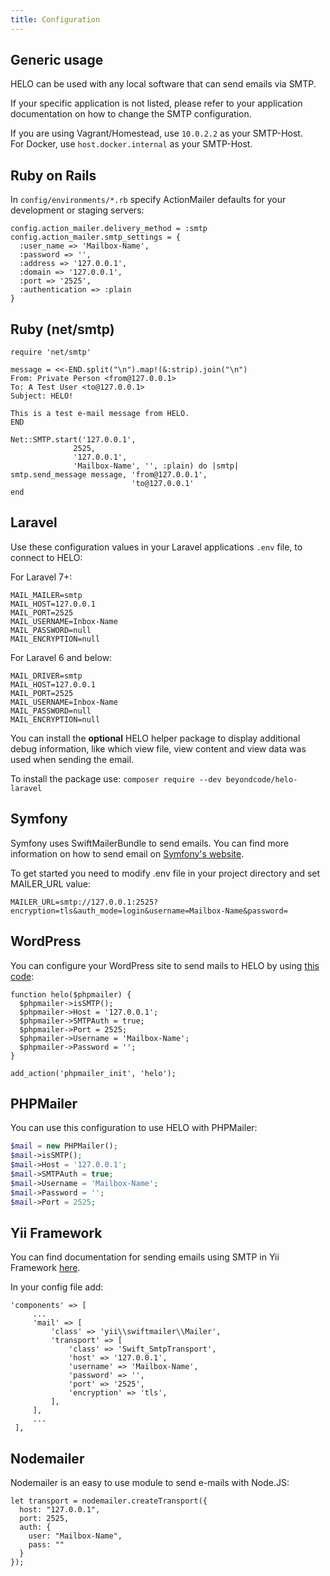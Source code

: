 ```yaml
---
title: Configuration
---
```


## Generic usage

HELO can be used with any local software that can send emails via SMTP. 

If your specific application is not listed, please refer to your application documentation on how to change the SMTP configuration.

If you are using Vagrant/Homestead, use `10.0.2.2` as your SMTP-Host.  
For Docker, use `host.docker.internal` as your SMTP-Host.

## Ruby on Rails
In `config/environments/*.rb` specify ActionMailer defaults for your development or staging servers:

```
config.action_mailer.delivery_method = :smtp
config.action_mailer.smtp_settings = {
  :user_name => 'Mailbox-Name',
  :password => '',
  :address => '127.0.0.1',
  :domain => '127.0.0.1',
  :port => '2525',
  :authentication => :plain
}
```

## Ruby (net/smtp)

```
require 'net/smtp'

message = <<-END.split("\n").map!(&:strip).join("\n")
From: Private Person <from@127.0.0.1>
To: A Test User <to@127.0.0.1>
Subject: HELO!

This is a test e-mail message from HELO.
END

Net::SMTP.start('127.0.0.1',
              2525,
              '127.0.0.1',
              'Mailbox-Name', '', :plain) do |smtp|
smtp.send_message message, 'from@127.0.0.1',
                           'to@127.0.0.1'
end
```

## Laravel

Use these configuration values in your Laravel applications `.env` file, to connect to HELO:

For Laravel 7+:
```
MAIL_MAILER=smtp
MAIL_HOST=127.0.0.1
MAIL_PORT=2525
MAIL_USERNAME=Inbox-Name
MAIL_PASSWORD=null
MAIL_ENCRYPTION=null
```

For Laravel 6 and below:
```
MAIL_DRIVER=smtp
MAIL_HOST=127.0.0.1
MAIL_PORT=2525
MAIL_USERNAME=Inbox-Name
MAIL_PASSWORD=null
MAIL_ENCRYPTION=null
```

You can install the <strong>optional</strong> HELO helper package to display additional debug information, like which view file, view content and view data was used when sending the email.

To install the package use: `composer require --dev beyondcode/helo-laravel`

## Symfony

Symfony uses SwiftMailerBundle to send emails. You can find more information on how to send email on [Symfony's website](https://symfony.com/doc/current/email.html).

To get started you need to modify .env file in your project directory and set MAILER_URL value:

```
MAILER_URL=smtp://127.0.0.1:2525?encryption=tls&auth_mode=login&username=Mailbox-Name&password=
```

## WordPress

You can configure your WordPress site to send mails to HELO by using [this code](http://codex.wordpress.org/Plugin_API/Action_Reference/phpmailer_init):

```
function helo($phpmailer) {
  $phpmailer->isSMTP();
  $phpmailer->Host = '127.0.0.1';
  $phpmailer->SMTPAuth = true;
  $phpmailer->Port = 2525;
  $phpmailer->Username = 'Mailbox-Name';
  $phpmailer->Password = '';
}

add_action('phpmailer_init', 'helo');
```

## PHPMailer

You can use this configuration to use HELO with PHPMailer:

```php
$mail = new PHPMailer();
$mail->isSMTP();
$mail->Host = '127.0.0.1';
$mail->SMTPAuth = true;
$mail->Username = 'Mailbox-Name';
$mail->Password = '';
$mail->Port = 2525;
```

## Yii Framework

You can find documentation for sending emails using SMTP in Yii Framework [here](https://www.yiiframework.com/wiki/656/how-to-send-emails-using-smtp).

In your config file add:

```
'components' => [
     ...
     'mail' => [
         'class' => 'yii\\swiftmailer\\Mailer',
         'transport' => [
             'class' => 'Swift_SmtpTransport',
             'host' => '127.0.0.1',
             'username' => 'Mailbox-Name',
             'password' => '',
             'port' => '2525',
             'encryption' => 'tls',
         ],
     ],
     ...
 ],
```

## Nodemailer
Nodemailer is an easy to use module to send e-mails with Node.JS:


```
let transport = nodemailer.createTransport({
  host: "127.0.0.1",
  port: 2525,
  auth: {
    user: "Mailbox-Name",
    pass: ""
  }
});
```
